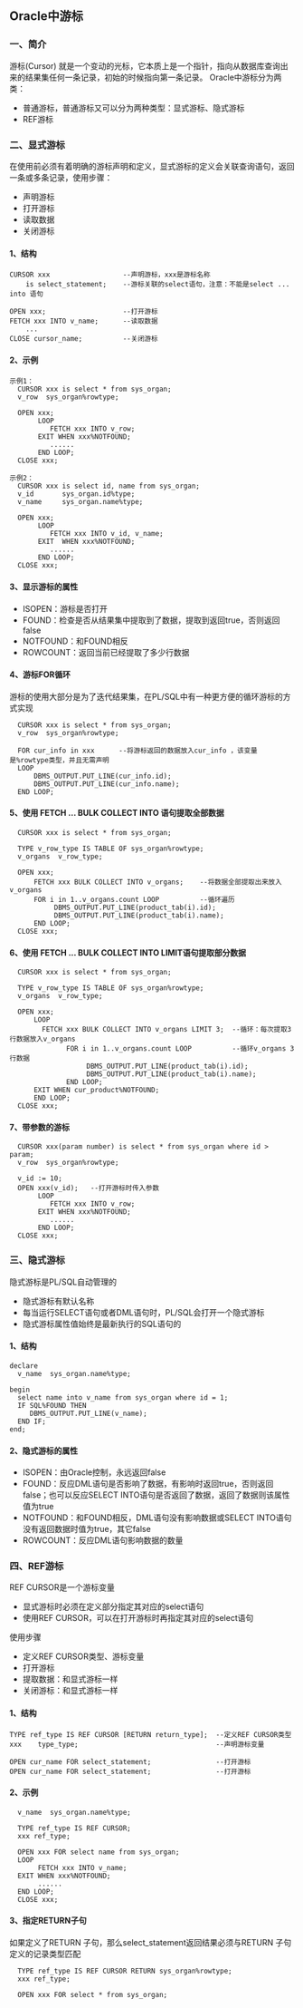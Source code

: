 ## Oracle中游标
### 一、简介
游标(Cursor) 就是一个变动的光标，它本质上是一个指针，指向从数据库查询出来的结果集任何一条记录，初始的时候指向第一条记录。
Oracle中游标分为两类：
* 普通游标，普通游标又可以分为两种类型：显式游标、隐式游标
* REF游标

### 二、显式游标
在使用前必须有着明确的游标声明和定义，显式游标的定义会关联查询语句，返回一条或多条记录，使用步骤：
* 声明游标
* 打开游标
* 读取数据
* 关闭游标

#### 1、结构
```
CURSOR xxx                  --声明游标，xxx是游标名称
    is select_statement;    --游标关联的select语句，注意：不能是select ... into 语句
    
OPEN xxx;                   --打开游标
FETCH xxx INTO v_name;      --读取数据
    ...
CLOSE cursor_name;          --关闭游标
```




#### 2、示例
```
示例1：
  CURSOR xxx is select * from sys_organ;              
  v_row  sys_organ%rowtype;         

  OPEN xxx;                                 
       LOOP
          FETCH xxx INTO v_row;    
       EXIT WHEN xxx%NOTFOUND;
          ......
       END LOOP;
  CLOSE xxx;                                 

示例2：
  CURSOR xxx is select id, name from sys_organ;
  v_id       sys_organ.id%type;
  v_name     sys_organ.name%type;
 
  OPEN xxx;
       LOOP
          FETCH xxx INTO v_id, v_name;
       EXIT  WHEN xxx%NOTFOUND;
          ......
       END LOOP;
  CLOSE xxx;
```




#### 3、显示游标的属性
* ISOPEN：游标是否打开
* FOUND：检查是否从结果集中提取到了数据，提取到返回true，否则返回false
* NOTFOUND：和FOUND相反
* ROWCOUNT：返回当前已经提取了多少行数据




#### 4、游标FOR循环
游标的使用大部分是为了迭代结果集，在PL/SQL中有一种更方便的循环游标的方式实现
```
  CURSOR xxx is select * from sys_organ;              
  v_row  sys_organ%rowtype;         

  FOR cur_info in xxx      --将游标返回的数据放入cur_info ，该变量是%rowtype类型，并且无需声明
  LOOP
      DBMS_OUTPUT.PUT_LINE(cur_info.id);
      DBMS_OUTPUT.PUT_LINE(cur_info.name);
  END LOOP;
```




#### 5、使用 FETCH ... BULK COLLECT INTO 语句提取全部数据
```
  CURSOR xxx is select * from sys_organ;
 
  TYPE v_row_type IS TABLE OF sys_organ%rowtype;
  v_organs  v_row_type;

  OPEN xxx;
      FETCH xxx BULK COLLECT INTO v_organs;    --将数据全部提取出来放入v_organs
      FOR i in 1..v_organs.count LOOP          --循环遍历
           DBMS_OUTPUT.PUT_LINE(product_tab(i).id);
           DBMS_OUTPUT.PUT_LINE(product_tab(i).name);
      END LOOP;
  CLOSE xxx;
```




#### 6、使用 FETCH ... BULK COLLECT INTO  LIMIT语句提取部分数据
```
  CURSOR xxx is select * from sys_organ;
 
  TYPE v_row_type IS TABLE OF sys_organ%rowtype;
  v_organs  v_row_type;

  OPEN xxx;
      LOOP  
        FETCH xxx BULK COLLECT INTO v_organs LIMIT 3;  --循环：每次提取3行数据放入v_organs
              FOR i in 1..v_organs.count LOOP          --循环v_organs 3行数据
                   DBMS_OUTPUT.PUT_LINE(product_tab(i).id);
                   DBMS_OUTPUT.PUT_LINE(product_tab(i).name);
              END LOOP;
      EXIT WHEN cur_product%NOTFOUND;
      END LOOP;
  CLOSE xxx;
```

#### 7、带参数的游标
```
  CURSOR xxx(param number) is select * from sys_organ where id > param;
  v_row  sys_organ%rowtype; 

  v_id := 10;
  OPEN xxx(v_id);   --打开游标时传入参数                                    
       LOOP
          FETCH xxx INTO v_row;    
       EXIT WHEN xxx%NOTFOUND;
          ......
       END LOOP;
  CLOSE xxx;    
```


### 三、隐式游标
隐式游标是PL/SQL自动管理的
* 隐式游标有默认名称
* 每当运行SELECT语句或者DML语句时，PL/SQL会打开一个隐式游标
* 隐式游标属性值始终是最新执行的SQL语句的

#### 1、结构
```
declare 
  v_name  sys_organ.name%type;  

begin
  select name into v_name from sys_organ where id = 1;
  IF SQL%FOUND THEN
     DBMS_OUTPUT.PUT_LINE(v_name);
  END IF;
end;
```

#### 2、隐式游标的属性
* ISOPEN：由Oracle控制，永远返回false
* FOUND：反应DML语句是否影响了数据，有影响时返回true，否则返回false；也可以反应SELECT INTO语句是否返回了数据，返回了数据则该属性值为true
* NOTFOUND：和FOUND相反，DML语句没有影响数据或SELECT INTO语句没有返回数据时值为true，其它false
* ROWCOUNT：反应DML语句影响数据的数量




### 四、REF游标
REF CURSOR是一个游标变量
* 显式游标时必须在定义部分指定其对应的select语句
* 使用REF CURSOR，可以在打开游标时再指定其对应的select语句

使用步骤
* 定义REF CURSOR类型、游标变量
* 打开游标
* 提取数据：和显式游标一样
* 关闭游标：和显式游标一样

#### 1、结构
```
TYPE ref_type IS REF CURSOR [RETURN return_type];  --定义REF CURSOR类型
xxx    type_type;                                  --声明游标变量

OPEN cur_name FOR select_statement;                --打开游标
OPEN cur_name FOR select_statement;                --打开游标
```



#### 2、示例
```
  v_name  sys_organ.name%type;  

  TYPE ref_type IS REF CURSOR;
  xxx ref_type;
  
  OPEN xxx FOR select name from sys_organ;
  LOOP
       FETCH xxx INTO v_name;
  EXIT WHEN xxx%NOTFOUND;
       ......
  END LOOP;
  CLOSE xxx;
```

#### 3、指定RETURN子句
如果定义了RETURN 子句，那么select_statement返回结果必须与RETURN 子句定义的记录类型匹配
```
  TYPE ref_type IS REF CURSOR RETURN sys_organ%rowtype;
  xxx ref_type;
  
  OPEN xxx FOR select * from sys_organ;
```
